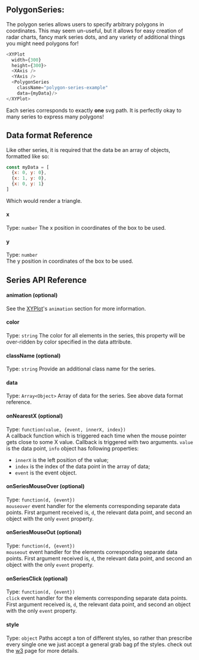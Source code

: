 ## PolygonSeries:

<!-- INJECT:"TriangleExample" -->

The polygon series allows users to specify arbitrary polygons in coordinates. This may seem un-useful, but it allows for
easy creation of radar charts, fancy mark series dots, and any variety of additional things you might need polygons for!

```javascript
<XYPlot
  width={300}
  height={300}>
  <XAxis />
  <YAxis />
  <PolygonSeries
    className="polygon-series-example"
    data={myData}/>
</XYPlot>
```

Each series corresponds to exactly **one** svg path. It is perfectly okay to many series to express many polygons!

## Data format Reference

Like other series, it is required that the data be an array of objects, formatted like so:


```javascript
const myData = [
  {x: 0, y: 0},
  {x: 1, y: 0},
  {x: 0, y: 1}
]
```

Which would render a triangle.

#### x
Type: `number`
The x position in coordinates of the box to be used.

#### y
Type: `number`  
The y position in coordinates of the box to be used.


## Series API Reference

#### animation (optional)  
See the [XYPlot](xy-plot.md)'s `animation` section for more information.

#### color
Type: `string`
The color for all elements in the series, this property will be over-ridden by color specified in the data attribute.

#### className (optional)
Type: `string`
Provide an additional class name for the series.

#### data
Type: `Array<Object>`
Array of data for the series. See above data format reference.

#### onNearestX (optional)
Type: `function(value, {event, innerX, index})`  
A callback function which is triggered each time when the mouse pointer gets close to some X value.
Callback is triggered with two arguments. `value` is the data point, `info` object has following properties:
- `innerX` is the left position of the value;
- `index` is the index of the data point in the array of data;
- `event` is the event object.

#### onSeriesMouseOver (optional)
Type: `function(d, {event})`  
`mouseover` event handler for the elements corresponding separate data points. First argument received is, `d`, the relevant data point, and second an object with the only `event` property.

#### onSeriesMouseOut (optional)
Type: `function(d, {event})`  
`mouseout` event handler for the elements corresponding separate data points. First argument received is, `d`, the relevant data point, and second an object with the only `event` property.  

#### onSeriesClick (optional)
Type: `function(d, {event})`  
`click` event handler for the elements corresponding separate data points. First argument received is, `d`, the relevant data point, and second an object with the only `event` property.  

#### style
Type: `object`
Paths accept a ton of different styles, so rather than prescribe every single one we just accept a general grab bag pf the styles. check out the [w3](https://www.w3schools.com/graphics/svg_path.asp) page for more details.
